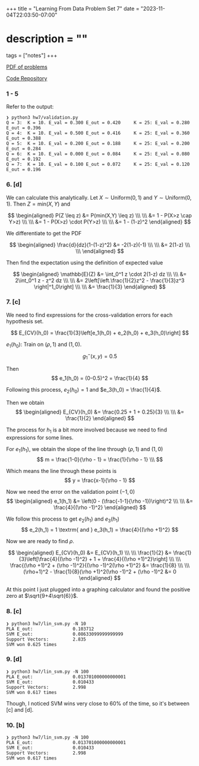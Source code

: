 +++
title = "Learning From Data Problem Set 7"
date = "2023-11-04T22:03:50-07:00"
# description = ""

tags = ["notes"]
+++


[PDF of problems](https://work.caltech.edu/homework/hw7.pdf)

[Code Repository](https://github.com/lienzhuzhu/lfd)



<h3>
1 - 5
</h3

Refer to the output:

```
❯ python3 hw7/validation.py
Q = 3:  K = 10. E_val = 0.300 E_out = 0.420     K = 25: E_val = 0.280 E_out = 0.396
Q = 4:  K = 10. E_val = 0.500 E_out = 0.416     K = 25: E_val = 0.360 E_out = 0.388
Q = 5:  K = 10. E_val = 0.200 E_out = 0.188     K = 25: E_val = 0.200 E_out = 0.284
Q = 6:  K = 10. E_val = 0.000 E_out = 0.084     K = 25: E_val = 0.080 E_out = 0.192
Q = 7:  K = 10. E_val = 0.100 E_out = 0.072     K = 25: E_val = 0.120 E_out = 0.196
```



<h3>
6. [d]
</h3>

We can calculate this analytically. Let $X \sim \textrm{Uniform}(0,1)$ and $Y \sim \textrm{Uniform}(0,1)$. Then $Z=\textrm{min}(X, Y)$ and

$$
\begin{aligned}
P(Z \leq z) &= P(min(X,Y) \leq z) \\\ \\\
    &= 1 - P(X>z \cap Y>z) \\\ \\\
    &= 1 - P(X>z) \cdot P(Y>z) \\\ \\\
    &= 1 - (1-z)^2
\end{aligned}
$$

We differentiate to get the PDF

$$
\begin{aligned}
\frac{d}{dz}(1-(1-z)^2) &= -2(1-z)(-1) \\\ \\\
    &= 2(1-z) \\\ \\\
\end{aligned}
$$

Then find the expectation using the definition of expected value

$$
\begin{aligned}
\mathbb{E}(Z) &= \int_0^1 z \cdot 2(1-z) dz \\\ \\\
    &= 2\int_0^1 z - z^2 dz \\\ \\\
    &= 2\left[\left.\frac{1}{2}z^2 - \frac{1}{3}z^3 \right|^1_0\right] \\\ \\\
    &= \frac{1}{3}
\end{aligned}
$$



<h3>
7. [c]
</h3>


We need to find expressions for the cross-validation errors for each hypothesis set.

$$
E_{CV}(h_0) = \frac{1}{3}\left[e_1(h_0) + e_2(h_0) + e_3(h_0)\right]
$$

$e_1(h_0)$: Train on $(\rho,1)$ and $(1,0)$.
$$
g^-_1(x,y) = 0.5
$$

Then
$$
e_1(h_0) = (0-0.5)^2 = \frac{1}{4}
$$

Following this process, $e_2(h_0) = 1$ and $e_3(h_0) = \frac{1}{4}$.

Then we obtain
$$
\begin{aligned}
E_{CV}(h_0) &= \frac{0.25 + 1 + 0.25}{3} \\\ \\\
    &= \frac{1}{2}
\end{aligned}
$$

The process for $h_1$ is a bit more involved because we need to find expressions for some lines.

For $e_1(h_1)$, we obtain the slope of the line through $(\rho,1)$ and $(1,0)$
$$
m = \frac{1-0}{\rho - 1} = \frac{1}{\rho - 1} \\\
$$

Which means the line through these points is
$$
y = \frac{x-1}{\rho - 1}
$$

Now we need the error on the validation point $(-1,0)$
$$
\begin{aligned}
e_1(h_1) &= \left(0 - (\frac{-1-1}{\rho -1})\right)^2 \\\ \\\
    &= \frac{4}{(\rho -1)^2}
\end{aligned}
$$


We follow this process to get $e_2(h_1)$ and $e_3(h_1)$
$$
e_2(h_1) = 1 \textrm{ and } e_3(h_1) = \frac{4}{(\rho +1)^2}
$$


Now we are ready to find $\rho$.

$$
\begin{aligned}
E_{CV}(h_0) &= E_{CV}(h_1) \\\ \\\
\frac{1}{2} &= \frac{1}{3}\left[\frac{4}{(\rho -1)^2} + 1 + \frac{4}{(\rho +1)^2}\right] \\\ \\\
\frac{(\rho +1)^2 + (\rho -1)^2}{(\rho -1)^2(\rho +1)^2} &= \frac{1}{8} \\\ \\\
(\rho+1)^2 - \frac{1}{8}(\rho +1)^2(\rho -1)^2 + (\rho -1)^2 &= 0
\end{aligned}
$$

At this point I just plugged into a graphing calculator and found the positive zero at $\sqrt{9+4\sqrt{6}}$.



<h3>
8. [c]
</h3>

```
❯ python3 hw7/lin_svm.py -N 10
PLA E_out:               0.103712
SVM E_out:               0.08633099999999999
Support Vectors:         2.835
SVM won 0.625 times
```


<h3>
9. [d]
</h3>

```
❯ python3 hw7/lin_svm.py -N 100
PLA E_out:               0.013701000000000001
SVM E_out:               0.010433
Support Vectors:         2.998
SVM won 0.617 times
```

Though, I noticed SVM wins very close to 60% of the time, so it's between [c] and [d].

<h3>
10. [b]
</h3>

```
❯ python3 hw7/lin_svm.py -N 100
PLA E_out:               0.013701000000000001
SVM E_out:               0.010433
Support Vectors:         2.998
SVM won 0.617 times
```
